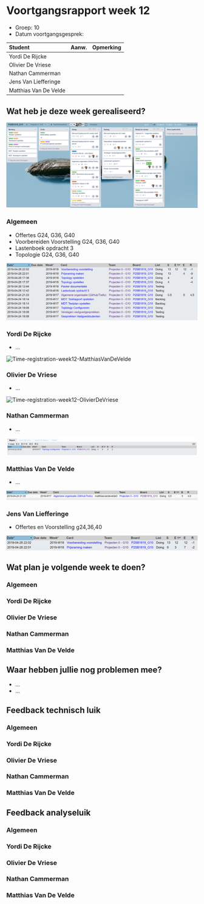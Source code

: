 # Voortgangsrapport week 12

* Groep: 10
* Datum voortgangsgesprek:

| Student  | Aanw. | Opmerking |
| :---     | :---  | :---      |
| Yordi De Rijcke |       |           |
| Olivier De Vriese |       |           |
| Nathan Cammerman |       |           |
| Jens Van Liefferinge |      |         |
| Matthias Van De Velde |       |           |


## Wat heb je deze week gerealiseerd?

![Kanban-bord](week12-kanbanbord.png)

### Algemeen

* Offertes G24, G36, G40
* Voorbereiden Voorstelling G24, G36, G40
* Lastenboek opdracht 3
* Topologie G24, G36, G40

![Time-per-assignment](week12-time-per-assignment.png)


### Yordi De Rijcke

* ...

![Time-registration-week12-MatthiasVanDeVelde](week12-YordiDeRijcke.png)

### Olivier De Vriese

* ...

![Time-registration-week12-OlivierDeVriese](week12-OlivierDeVriese.png)

### Nathan Cammerman

* ...

![Time-registration-week12-NathanCammerman](week12-NathanCammerman.png)

### Matthias Van De Velde

* ...

![Time-registration-week12-MatthiasVanDeVelde](week12-MatthiasVanDeVelde.png)

### Jens Van Liefferinge

* Offertes en Voorstelling g24,36,40

![Time-registration-week12-JensVanLiefferinge](week12-JensVanLiefferinge.png)

## Wat plan je volgende week te doen?

### Algemeen
### Yordi De Rijcke
### Olivier De Vriese
### Nathan Cammerman
### Matthias Van De Velde

## Waar hebben jullie nog problemen mee?

* ...
* ...

## Feedback technisch luik

### Algemeen

### Yordi De Rijcke
### Olivier De Vriese
### Nathan Cammerman
### Matthias Van De Velde

## Feedback analyseluik

### Algemeen

### Yordi De Rijcke
### Olivier De Vriese
### Nathan Cammerman
### Matthias Van De Velde

